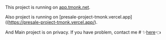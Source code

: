 This project is running on [app.tmonk.net](https://app.tmonk.net).


Also project is running on [presale-project-tmonk.vercel.app]((https://presale-project-tmonk.vercel.app/).


And Main project is on privacy.
If you have problem, contact me # ✨[here](https://t.me/blockchainDeveloper_Ben)👈
